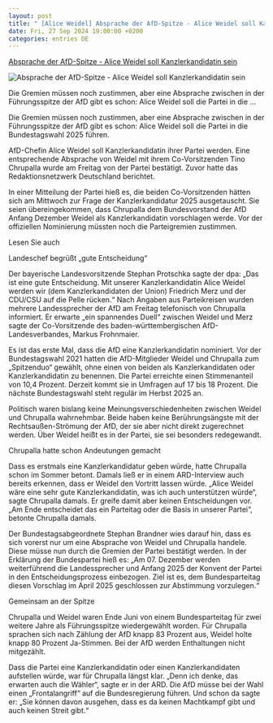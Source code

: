 ```yaml
---
layout: post
title: " [Alice Weidel] Absprache der AfD-Spitze - Alice Weidel soll Kanzlerkandidatin sein"
date: Fri, 27 Sep 2024 19:00:00 +0200
categories: entries DE
---
```

[Absprache der AfD-Spitze - Alice Weidel soll Kanzlerkandidatin sein](https://www.schwarzwaelder-bote.de/inhalt.absprache-der-afd-spitze-alice-weidel-soll-kanzlerkandidatin-sein.b99dbac1-2bc7-457f-8703-cf63550abcf3.html)

![Absprache der AfD-Spitze - Alice Weidel soll Kanzlerkandidatin sein](https://www.schwarzwaelder-bote.de/media.media.65ac2a80-c155-4790-8865-bc84a02fc879.16x9_1024.jpg)

Die Gremien müssen noch zustimmen, aber eine Absprache zwischen in der Führungsspitze der AfD gibt es schon: Alice Weidel soll die Partei in die ...

Die Gremien müssen noch zustimmen, aber eine Absprache zwischen in der Führungsspitze der AfD gibt es schon: Alice Weidel soll die Partei in die Bundestagswahl 2025 führen.

AfD-Chefin Alice Weidel soll Kanzlerkandidatin ihrer Partei werden. Eine entsprechende Absprache von Weidel mit ihrem Co-Vorsitzenden Tino Chrupalla wurde am Freitag von der Partei bestätigt. Zuvor hatte das Redaktionsnetzwerk Deutschland berichtet.

In einer Mitteilung der Partei hieß es, die beiden Co-Vorsitzenden hätten sich am Mittwoch zur Frage der Kanzlerkandidatur 2025 ausgetauscht. Sie seien übereingekommen, dass Chrupalla dem Bundesvorstand der AfD Anfang Dezember Weidel als Kanzlerkandidatin vorschlagen werde. Vor der offiziellen Nominierung müssten noch die Parteigremien zustimmen.

Lesen Sie auch

Landeschef begrüßt „gute Entscheidung“

Der bayerische Landesvorsitzende Stephan Protschka sagte der dpa: „Das ist eine gute Entscheidung. Mit unserer Kanzlerkandidatin Alice Weidel werden wir (dem Kanzlerkandidaten der Union) Friedrich Merz und der CDU/CSU auf die Pelle rücken.“ Nach Angaben aus Parteikreisen wurden mehrere Landessprecher der AfD am Freitag telefonisch von Chrupalla informiert. Er erwarte „ein spannendes Duell“ zwischen Weidel und Merz sagte der Co-Vorsitzende des baden-württembergischen AfD-Landesverbandes, Markus Frohnmaier.

Es ist das erste Mal, dass die AfD eine Kanzlerkandidatin nominiert. Vor der Bundestagswahl 2021 hatten die AfD-Mitglieder Weidel und Chrupalla zum „Spitzenduo“ gewählt, ohne einen von beiden als Kanzlerkandidaten oder Kanzlerkandidatin zu benennen. Die Partei erreichte einen Stimmenanteil von 10,4 Prozent. Derzeit kommt sie in Umfragen auf 17 bis 18 Prozent. Die nächste Bundestagswahl steht regulär im Herbst 2025 an.

Politisch waren bislang keine Meinungsverschiedenheiten zwischen Weidel und Chrupalla wahrnehmbar. Beide haben keine Berührungsängste mit der Rechtsaußen-Strömung der AfD, der sie aber nicht direkt zugerechnet werden. Über Weidel heißt es in der Partei, sie sei besonders redegewandt.

Chrupalla hatte schon Andeutungen gemacht

Dass es erstmals eine Kanzlerkandidatur geben würde, hatte Chrupalla schon im Sommer betont. Damals ließ er in einem ARD-Interview auch bereits erkennen, dass er Weidel den Vortritt lassen würde. „Alice Weidel wäre eine sehr gute Kanzlerkandidatin, was ich auch unterstützen würde“, sagte Chrupalla damals. Er greife damit aber keinen Entscheidungen vor. „Am Ende entscheidet das ein Parteitag oder die Basis in unserer Partei“, betonte Chrupalla damals.

Der Bundestagsabgeordnete Stephan Brandner wies darauf hin, dass es sich vorerst nur um eine Absprache von Weidel und Chrupalla handele. Diese müsse nun durch die Gremien der Partei bestätigt werden. In der Erklärung der Bundespartei hieß es: „Am 07. Dezember werden weiterführend die Landessprecher und Anfang 2025 der Konvent der Partei in den Entscheidungsprozess einbezogen. Ziel ist es, dem Bundesparteitag diesen Vorschlag im April 2025 geschlossen zur Abstimmung vorzulegen.“

Gemeinsam an der Spitze

Chrupalla und Weidel waren Ende Juni von einem Bundesparteitag für zwei weitere Jahre als Führungsspitze wiedergewählt worden. Für Chrupalla sprachen sich nach Zählung der AfD knapp 83 Prozent aus, Weidel holte knapp 80 Prozent Ja-Stimmen. Bei der AfD werden Enthaltungen nicht mitgezählt.

Dass die Partei eine Kanzlerkandidatin oder einen Kanzlerkandidaten aufstellen würde, war für Chrupalla längst klar. „Denn ich denke, das erwarten auch die Wähler“, sagte er in der ARD. Die AfD müsse bei der Wahl einen „Frontalangriff“ auf die Bundesregierung führen. Und schon da sagte er: „Sie können davon ausgehen, dass es da keinen Machtkampf gibt und auch keinen Streit gibt.“

